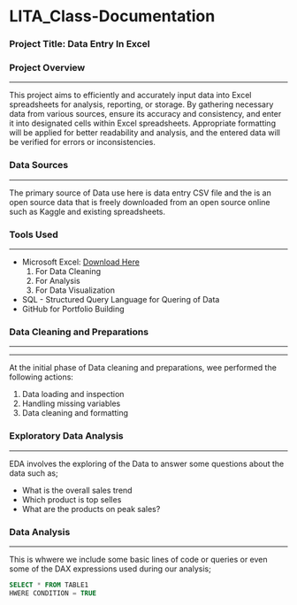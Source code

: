 # LITA_Class-Documentation

### Project Title: Data Entry In Excel

### Project Overview
---
This project aims to efficiently and accurately input data into Excel spreadsheets for analysis, reporting, or storage. By gathering necessary data from various sources, ensure its accuracy and consistency, and enter it into designated cells within Excel spreadsheets. Appropriate formatting will be applied for better readability and analysis, and the entered data will be verified for errors or inconsistencies.

### Data Sources
---
The primary source of Data use here is data entry CSV file and the is an open source data that is freely downloaded from an open source online such as Kaggle and existing spreadsheets.

### Tools Used
---
- Microsoft Excel: [Download Here](https://www.microsoft.com)
   1. For Data Cleaning
   2. For Analysis
   3. For Data Visualization
- SQL - Structured Query Language for Quering of Data
- GitHub for Portfolio Building

### Data Cleaning and Preparations
---
---
At the initial phase of Data cleaning and preparations, wee performed the following actions:
1. Data loading and inspection
2. Handling missing variables
3. Data cleaning and formatting

### Exploratory Data Analysis
---
EDA involves the exploring of the Data to answer some questions about the data such as;
- What is the overall sales trend
- Which product is top selles
- What are the products on peak sales?

### Data Analysis
---
This is whwere we include some basic lines of code or queries or even some of the DAX expressions used during our analysis;

```SQL
SELECT * FROM TABLE1
HWERE CONDITION = TRUE
```
